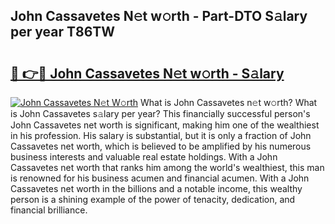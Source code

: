## John Cassavetes N𝚎t w𝚘rth - Part-DTO S𝚊lary per year T86TW

# <h2><a href="http://gc1taf.nevu.top/?p=John+Cassavetes">🔗 👉🔴 John Cassavetes N𝚎t w𝚘rth - S𝚊lary</a></h2>

[![John Cassavetes N𝚎t W𝚘rth](https://i.imgur.com/Oavwk0R.jpeg)](http://gc1taf.nevu.top/?p=John+Cassavetes)
What is John Cassavetes n𝚎t w𝚘rth? What is John Cassavetes s𝚊lary per year?
This financially successful person's John Cassavetes net worth is significant, making him one of the wealthiest in his profession. His salary is substantial, but it is only a fraction of John Cassavetes net worth, which is believed to be amplified by his numerous business interests and valuable real estate holdings. With a John Cassavetes net worth that ranks him among the world's wealthiest, this man is renowned for his business acumen and financial acumen. With a John Cassavetes net worth in the billions and a notable income, this wealthy person is a shining example of the power of tenacity, dedication, and financial brilliance.
